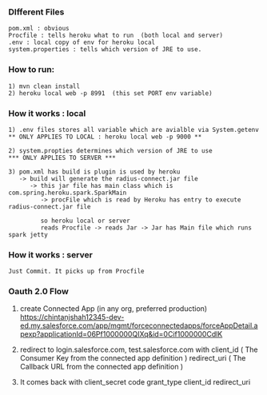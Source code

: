 ### DIfferent Files
    
    pom.xml : obvious
    Procfile : tells heroku what to run  (both local and server)
    .env : local copy of env for heroku local
    system.properties : tells which version of JRE to use. 

### How to run:

    1) mvn clean install
    2) heroku local web -p 8991  (this set PORT env variable)
    

### How it works : local   
    
    1) .env files stores all variable which are avialble via System.getenv
    ** ONLY APPLIES TO LOCAL : heroku local web -p 9000 **
    
    2) system.propties determines which version of JRE to use
    *** ONLY APPLIES TO SERVER ***
    
    3) pom.xml has build is plugin is used by heroku
       -> build will generate the radius-connect.jar file
          -> this jar file has main class which is com.spring.heroku.spark.SparkMain
             -> procFile which is read by Heroku has entry to execute radius-connect.jar file
    
             so heroku local or server
             reads Procfile -> reads Jar -> Jar has Main file which runs spark jetty
    
### How it works : server
    
    Just Commit. It picks up from Procfile


### Oauth 2.0 Flow

1) create Connected App (in any org, preferred production)
https://chintanjshah12345-dev-ed.my.salesforce.com/app/mgmt/forceconnectedapps/forceAppDetail.apexp?applicationId=06Pf1000000QIXq&id=0Cif1000000CdlK

2) redirect to login.salesforce.com, test.salesforce.com with 
client_id       ( The Consumer Key from the connected app definition )
redirect_uri	( The Callback URL from the connected app definition )

3) It comes back with 
client_secret
code
grant_type
client_id
redirect_uri
